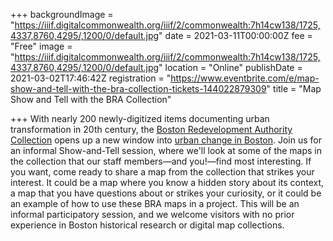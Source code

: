 +++
backgroundImage = "https://iiif.digitalcommonwealth.org/iiif/2/commonwealth:7h14cw138/1725,4337,8760,4295/,1200/0/default.jpg"
date = 2021-03-11T00:00:00Z
fee = "Free"
image = "https://iiif.digitalcommonwealth.org/iiif/2/commonwealth:7h14cw138/1725,4337,8760,4295/,1200/0/default.jpg"
location = "Online"
publishDate = 2021-03-02T17:46:42Z
registration = "https://www.eventbrite.com/e/map-show-and-tell-with-the-bra-collection-tickets-144022879309"
title = "Map Show and Tell with the BRA Collection"

+++
With nearly 200 newly-digitized items documenting urban transformation in 20th century, the [Boston Redevelopment Authority Collection](https://collections.leventhalmap.org/collections/commonwealth:7h14cv132) opens up a new window into [urban change in Boston](https://www.leventhalmap.org/articles/a-new-view-into-urban-renewal-in-boston/). Join us for an informal Show-and-Tell session, where we'll look at some of the maps in the collection that our staff members—and you!—find most interesting. If you want, come ready to share a map from the collection that strikes your interest. It could be a map where you know a hidden story about its context, a map that you have questions about or strikes your curiosity, or it could be an example of how to use these BRA maps in a project. This will be an informal participatory session, and we welcome visitors with no prior experience in Boston historical research or digital map collections.